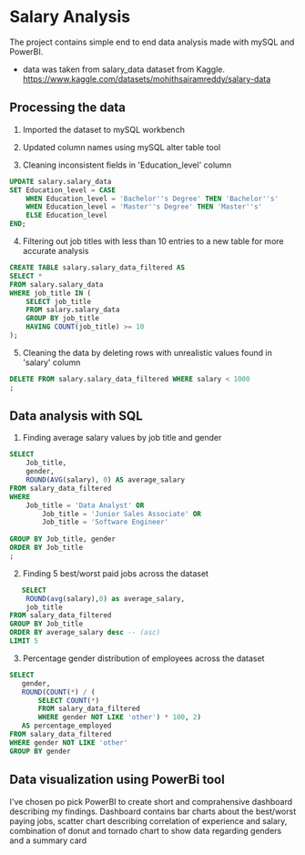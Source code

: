 # Salary Analysis
The project contains simple end to end data analysis made with mySQL and PowerBI.

* data was taken from salary_data dataset from Kaggle. https://www.kaggle.com/datasets/mohithsairamreddy/salary-data

## Processing the data
1. Imported the dataset to mySQL workbench
  
2. Updated column names using mySQL alter table tool
 
3. Cleaning inconsistent fields in 'Education_level' column
```sql
UPDATE salary.salary_data
SET Education_level = CASE 
    WHEN Education_level = 'Bachelor''s Degree' THEN 'Bachelor''s'
    WHEN Education_level = 'Master''s Degree' THEN 'Master''s'
    ELSE Education_level  
END;
```
4. Filtering out job titles with less than 10 entries to a new table for more accurate analysis 
```sql
CREATE TABLE salary.salary_data_filtered AS 
SELECT * 
FROM salary.salary_data 
WHERE job_title IN (
    SELECT job_title 
    FROM salary.salary_data 
    GROUP BY job_title 
    HAVING COUNT(job_title) >= 10
);
```
5. Cleaning the data by deleting rows with unrealistic values found in 'salary' column
```sql
DELETE FROM salary.salary_data_filtered WHERE salary < 1000
;
```
## Data analysis with SQL
1. Finding average salary values by job title and gender
```sql
SELECT 
	Job_title,
	gender,
	ROUND(AVG(salary), 0) AS average_salary
FROM salary_data_filtered
WHERE 
	Job_title = 'Data Analyst' OR
    	Job_title = 'Junior Sales Associate' OR
    	Job_title = 'Software Engineer'
   
GROUP BY Job_title, gender
ORDER BY Job_title
;
```
2. Finding 5 best/worst paid jobs across the dataset
```sql
   SELECT 
	ROUND(avg(salary),0) as average_salary,
	job_title
FROM salary_data_filtered
GROUP BY Job_title
ORDER BY average_salary desc -- (asc)
LIMIT 5
```
3. Percentage gender distribution of employees across the dataset
 ```sql
SELECT 
	gender,
	ROUND(COUNT(*) / (
		SELECT COUNT(*)
		FROM salary_data_filtered
        WHERE gender NOT LIKE 'other') * 100, 2)
    AS percentage_employed
FROM salary_data_filtered
WHERE gender NOT LIKE 'other'
GROUP BY gender 
  ```
## Data visualization using PowerBi tool

I've chosen po pick PowerBI to create short and comprahensive dashboard describing my findings. 
Dashboard contains bar charts about the best/worst paying jobs, scatter chart describing correlation of experience and salary,
combination of donut and tornado chart to show data regarding genders and a summary card 
